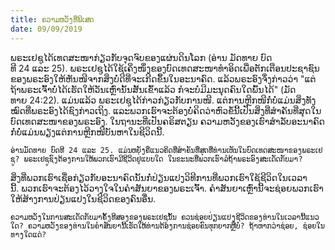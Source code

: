 ```yaml
---
title: ຄວາມ​ຫວັງ​ທີ່​ພິ​ເສດ
date: 09/09/2019
---
```


ພ​ຣະ​ເຢ​ຊູ​ໄດ້​ເທດ​ສະ​ໜາ​ກ່ຽວ​ກັບຈຸດ​ຈົບ​ຂອງ​ແຜ່ນ​ດິນ​ໂລກ (ອ່ານ ມັດ​ທາຍ ບົດ​ທີ 24 ແລະ 25). ພ​ຣະ​ເຢ​ຊູ​ໄດ້​ໃຊ້​ເຄິ່ງ​ໜຶ່ງ​ຂອງ​ບົດ​ເທດ​ສະ​ໜາ​ທຳ​ອິດເພື່ອ​ຕັກ​ເຕືອນ​ປະ​ຊາ​ຊົນ​ຂອງ​ພ​ຣະ​ອົງໃຫ້​ຫັນ​ໜີ​ຈາກ​ສິ່ງ​ບໍ່​ດີທີ່​ຈະ​ເກີດ​ຂຶ້ນ​ໃນອະ​ນາ​ຄົດ. ແລ້ວ​ພ​ຣະ​ອົງ​ຈຶ່ງ​ກ່າວ​ວ່າ "ແຕ່​ຖ້າ​ພ​ຣະ​ເຈົ້າ​ບໍ່​ໄດ້​ເຮັດ​ໃຫ້ວັນ​ເຫຼົ່າ​ນັ້ນ​ສັ້ນ​ເຂົ້າ​ແລ້ວ ກໍ​ຈະ​ບໍ່​ມີ​ມະ​ນຸດ​ຄົນ​ໃດ​ພົ້ນ​ໄດ້" (ມັດ​ທາຍ 24:22). ແມ່ນ​ແລ້ວ ພ​ຣະ​ເຢ​ຊູ​ໄດ້​ກ່າວ​ກ່ຽວ​ກັບ​ການ​ໜີ. ແຕ່​ການ​ຫຼີກ​ໜີ​ກໍ່​ບໍ່​ແມ່ນ​ສິ່ງ​ທັງ​ໝົດທີ່​ພ​ຣະ​ອົງ​ໄດ້​ຊົງ​ກ່າວ​ເຖິງ. ແລະພວກ​ເຮົາ​ຈະ​ຕ້ອງ​ບໍ່​ຄິດ​ວ່າຫົວ​ຂໍ້​ນີ້​ເປັນ​ສິ່ງ​ທີ່​ສຳ​ຄັນ​ທີ່​ສຸດ​ໃນ​ບົດ​ເທດ​ສະ​ໜາ​ຂອງ​ພ​ຣະ​ອົງ. ໃນ​ຖາ​ນະ​ທີ່​ເປັນ​ຄ​ຣິ​ສ​ຕຽນ ຄວາມ​ຫວັງ​ຂອງ​ເຮົາ​ສຳ​ລັບອະ​ນາ​ຄົດ​ກໍ່​ບໍ່​ແມ່ນ​ພຽງ​ແຕ່​ການ​ຫຼີກ​ໜີ​ບັນ​ຫາ​ໃນ​ຊີ​ວິດ​ນີ້.

`ອ່ານ​ມັດ​ທາຍ ບົດ​ທີ 24 ແລະ 25. ແມ່ນ​ຫ​ຍັງ​ຄື​ແນວ​ຄິດ​ທີ່​ສຳ​ຄັນ​ທີ່​ສຸດ​ທີ່​ທ່ານ​ເຫັນ​ໃນ​ບົດ​ເທດ​ສະ​ໜາ​ຂອງ​ພ​ຣະ​ເຢ​ຊູ? ພ​ຣະ​ເຢ​ຊູ​ຊົງ​ຕ້ອງ​ການ​ໃຫ້ພວກ​ເຮົາ​ມີ​ຊີ​ວິດ​ຢູ່​ແບບ​ໃດ ໃນ​ຂະ​ນະ​ທີ່ພວກ​ເຮົາ​ລໍ​ຖ້າ​ພ​ຣະ​ອົງ​ສະ​ເດັດ​ກັບ​ມາ?`

ສິ່ງ​ທີ່​ພວກ​ເຮົາ​ເຊື່ອ​ກ່ຽວ​ກັບ​ອະ​ນາ​ຄົດ​ນັ້ນກໍ່​ປ່ຽນ​ແປງວິ​ທີ​ການ​ທີ່​ພວກ​ເຮົາ​ໃຊ້​ຊີ​ວິດ​ໃນ​ເວ​ລາ​ນີ້. ພວກ​ເຮົາ​ຈະ​ຕ້ອງ​ໄວ້​ວາງ​ໃຈ​ໃນຄຳ​ສັນ​ຍາ​ຂອງ​ພ​ຣະ​ເຈົ້າ. ຄຳ​ສັນ​ຍາ​ເຫຼົ່າ​ນີ້​ຈະ​ຊ່ອຍພວກ​ເຮົາ​ໃຫ້​ສ້າງ​ການ​ປ່ຽນ​ແປງ​ໃນ​ຊີ​ວິດ​ຂອງ​ຄົນ​ອື່ນ.

`ຄວາມ​ຫວັງ​ໃນ​ການ​ສະ​ເດັດ​ກັບ​ມາ​ຄັ້ງ​ທີສອງຂອງ​ພ​ຣະ​ເຢ​ຊູ​ນັ້ນ ຄວນ​ຊ່ອຍ​ປ່ຽນ​ແປງ​ຊີ​ວິດ​ຂອງ​ທ່ານ​ໃນ​ເວ​ລາ​ນີ້​ແນວ​ໃດ? ຄວາມ​ຫວັງ​ຂອງ​ທ່ານ​ໃນ​ຄຳ​ສັນ​ຍາ​ນີ້​ເຮັດ​ໃຫ້​ທ່ານ​ຕ້ອງ​ການ​ຊ່ອຍ​ຄົນ​ທຸກ​ຍາກ​ຫຼື​ບໍ່? ຖ້າ​ຫາກວ່າ​ຊ່ອຍ, ຊ່ອຍ​ໃນ​ທາງ​ໃດ​ແດ່?`